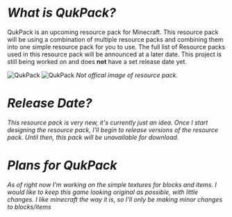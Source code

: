# *What is QukPack?*
QukPack is an upcoming resource pack for Minecraft. This resource pack will be using a combination of multiple resource packs and combining them into one simple resource pack for you to use. The full list of Resource packs used in this resource pack will be announced at a later date. This project is still being worked on and does **not** have a set release date yet.


![QukPack](https://i.imgur.com/TPmCSr8.jpg) ![QukPack](https://i.imgur.com/TPmCSr8.jpg)
*Not offical image of resource pack.*


# *Release Date?*
*This resource pack is very new, it's currently just an idea. Once I start designing the resource pack, I'll begin to release versions of the resource pack. Until then, this pack will be unavailable for download.*


# *Plans for QukPack*
*As of right now I'm working on the simple textures for blocks and items. I would like to keep this game looking original as possible, with little changes. I like minecraft the way it is, so I'll only be making minor changes to blocks/items*
